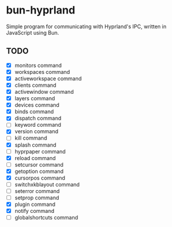 # bun-hyprland

Simple program for communicating with Hyprland's IPC, written in JavaScript using Bun.

## TODO
- [x] monitors command
- [x] workspaces command
- [x] activeworkspace command
- [x] clients command
- [x] activewindow command
- [x] layers command
- [x] devices command
- [x] binds command
- [x] dispatch command
- [ ] keyword command
- [x] version command
- [ ] kill command
- [x] splash command
- [ ] hyprpaper command
- [x] reload command
- [ ] setcursor command
- [x] getoption command
- [x] cursorpos command
- [ ] switchxkblayout command
- [ ] seterror command
- [ ] setprop command
- [x] plugin command
- [x] notify command
- [ ] globalshortcuts command